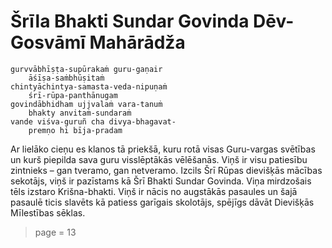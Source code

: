 # Šrīla Bhakti Sundar Govinda Dēv-Gosvāmī Mahārādža

    gurvvābhīṣṭa-supūrakaṁ guru-gaṇair
        āśīṣa-saṁbhūṣitaṁ
    chintyāchintya-samasta-veda-nipuṇaṁ
        śrī-rūpa-panthānugam
    govindābhidham ujjvalaṁ vara-tanuṁ
        bhakty anvitaṁ-sundaraṁ
    vande viśva-guruñ cha divya-bhagavat-
        premṇo hi bīja-pradam

Ar lielāko cieņu es klanos tā priekšā, kuru rotā visas Guru-vargas svētības un kurš piepilda sava guru visslēptākās vēlēšanās. Viņš ir visu patiesību zintnieks – gan tveramo, gan netveramo. Izcils Šrī Rūpas dievišķās mācības sekotājs, viņš ir pazīstams kā Šrī Bhakti Sundar Govinda. Viņa mirdzošais tēls izstaro Krišna-bhakti. Viņš ir nācis no augstākās pasaules un šajā pasaulē ticis slavēts kā patiess garīgais skolotājs, spējīgs dāvāt Dievišķās Mīlestības sēklas. 


> page = 13
